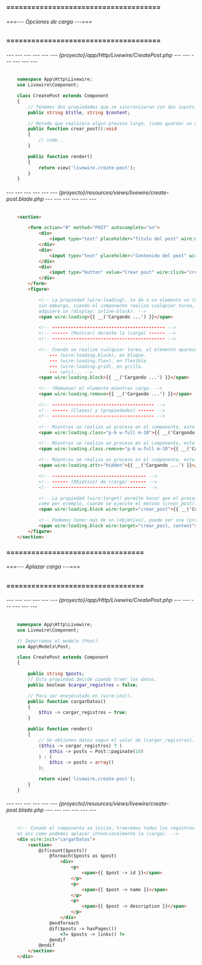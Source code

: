### ===================================== ###
###### ===--- Opciones de carga ---=== ######
### ===================================== ###

###### --- --- --- --- --- --- {proyecto}/app/Http/Livewire/CreatePost.php --- --- --- --- --- --- ######

```php
	namespace App\Http\Livewire;
	use Livewire\Component;

	class CreatePost extends Component
	{
		// Tenemos dos propiedades que se sincronizaran con dos inputs.
		public string $title, string $content;

		// Metodo que realizara algun proceso largo, (como guardar un usuario).
		public function crear_post():void
		{
			// code...
		}

	    public function render()
	    {
	        return view('livewire.create-post');
	    }
	}
```

###### --- --- --- --- --- --- {proyecto}/resources/views/livewire/create-post.blade.php --- --- --- --- --- --- ######

```html
	<section>

		<form action="#" method="POST" autocomplete="on">
			<div>
				<input type="text" placeholder="Titulo del post" wire:model="title">
			</div>
			<div>
				<input type="text" placeholder="Contenido del post" wire:model="content">
			</div>
			<div>
				<input type="button" value="Crear post" wire:click="crear_post()">
			</div>
		</form>
		<figure>

			<!-- La propiedad (wire:loading), le da a un elemento un (display: hidden), 
			sin embargo, cuando el componente realiza cualquier tarea, este elemento 
			adquiere un (display: inline-block). -->
			<span wire:loading>{{ __('Cargando ...') }}</span>

			<!-- ------------------------------------------ -->
			<!-- ------ (Mostrar) durante la (carga) ------ -->
			<!-- ------------------------------------------ -->

			<!-- Cuando se realize cualquier tarea, el elemento aparecera como un elemento: 
				--- (wire:loading.block), en bloque.
				--- (wire:loading.flex), en flexible.
				--- (wire:loading.grid), en grilla.
				--- (etc)... -->
			<span wire:loading.block>{{ __('Cargando ...') }}</span>

			<!-- (Remueve) el elemento mientras carga. -->
			<span wire:loading.remove>{{ __('Cargando ...') }}</span>

			<!-- -------------------------------------- -->
			<!-- ------ (Clases) y (propiedades) ------ -->
			<!-- -------------------------------------- -->

			<!-- Mientras se realiza un proceso en el componente, este elemento adquiere clases. -->
			<span wire:loading.class="p-6 w-full m-10">{{ __('Cargando ...') }}</span>

			<!-- Mientras se realiza un proceso en el componente, este elemento elimina clases. -->
			<span wire:loading.class.remove="p-6 w-full m-10">{{ __('Cargando ...') }}</span>

			<!-- Mientras se realiza un proceso en el componente, este elemento adquiere atributos. -->
			<span wire:loading.attr="hidden">{{ __('Cargando ...') }}</span>

			<!-- ----------------------------------- -->
			<!-- ------ (Objetivo) de (carga) ------ -->
			<!-- ----------------------------------- -->

			<!-- La propiedad (wire:target) permite hacer que el proceso de carga sea especifico, 
			como por ejemplo, cuando se ejecute el metodo (crear_post). -->
			<span wire:loading.block wire:target="crear_post">{{ __('Cargando ...') }}</span>

			<!-- Podemos tener mas de un (objetivo), puede ser una (propiedad) o un (metodo). -->
			<span wire:loading.block wire:target="crear_post, content">{{ __('Cargando ...') }}</span>
		</figure>
	</section>
```

### ================================= ###
###### ===--- Aplazar carga ---=== ######
### ================================= ###

###### --- --- --- --- --- --- {proyecto}/app/Http/Livewire/CreatePost.php --- --- --- --- --- --- ######

```php
	namespace App\Http\Livewire;
	use Livewire\Component;

	// Importamos el modelo (Post).
	use App\Models\Post;

	class CreatePost extends Component
	{

		public string $posts;
		// Esta propiedad decide cuando traer los datos.
		public boolean $cargar_registros = false;

		// Para ser enejecutado en (wire:init).
		public function cargarDatos()
		{
			$this -> cargar_registros = true;
		}

	    public function render()
	    {
	    	// Se obtienen datos segun el valor de (cargar_registros).
	    	($this -> cargar_registros) ? (
	    		$this -> posts = Post::paginate(10)
	    	) : (
	    		$this -> posts = array()
	    	);

	        return view('livewire.create-post');
	    }
	}
```

###### --- --- --- --- --- --- {proyecto}/resources/views/livewire/create-post.blade.php --- --- --- --- --- --- ######

```html
	<!-- Cunado el componente se inicie, traeremos todos los registros de la base de datos, 
	es asi como podemos aplazar intencionalmente la (carga). -->
	<div wire:init="cargarDatos">
		<section>
			@if(count($posts))
				@foreach($posts as $post)
					<div>
						<p>
							<span>{{ $post -> id }}</span>
						</p>
						<p>
							<span>{{ $post -> name }}</span>
						</p>
						<p>
							<span>{{ $post -> description }}</span>
						</p>
					</div>
				@endforeach
				@if($posts -> hasPages())
					<?= $posts -> links() ?>
				@endif
			@endif
		</section>
	</div>
```